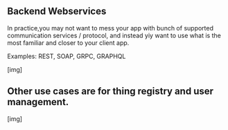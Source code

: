 ## Backend Webservices

In practice,you may not want to mess your app with bunch of supported communication services / protocol, and instead yiy want to use what is the most familiar and closer to your client app.

Examples: REST, SOAP, GRPC, GRAPHQL

[img]

## Other use cases are for thing registry and user management.

[img]
